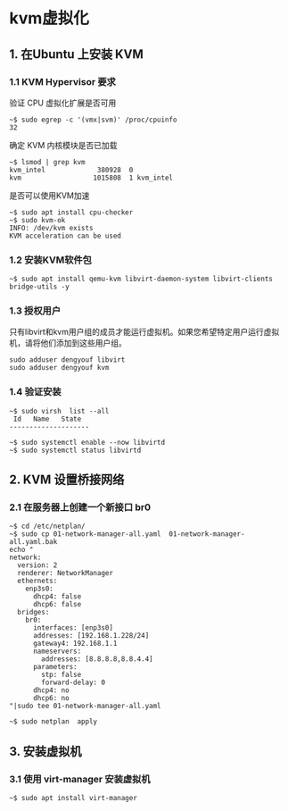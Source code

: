 # kvm虚拟化

##  1. 在Ubuntu 上安装 KVM

### 1.1 KVM Hypervisor 要求

验证 CPU 虚拟化扩展是否可用

```shell
~$ sudo egrep -c '(vmx|svm)' /proc/cpuinfo
32
```

确定 KVM 内核模块是否已加载

```shell
~$ lsmod | grep kvm
kvm_intel             380928  0
kvm                  1015808  1 kvm_intel
```

是否可以使用KVM加速

```shell
~$ sudo apt install cpu-checker
~$ sudo kvm-ok
INFO: /dev/kvm exists
KVM acceleration can be used
```

### 1.2 安装KVM软件包

```shell
~$ sudo apt install qemu-kvm libvirt-daemon-system libvirt-clients bridge-utils -y
```

### 1.3 授权用户

只有libvirt和kvm用户组的成员才能运行虚拟机。如果您希望特定用户运行虚拟机，请将他们添加到这些用户组。

```shell
sudo adduser dengyouf libvirt
sudo adduser dengyouf kvm
```

### 1.4 验证安装

```shell
~$ sudo virsh  list --all
 Id   Name   State
--------------------

~$ sudo systemctl enable --now libvirtd
~$ sudo systemctl status libvirtd
```

## 2. KVM 设置桥接网络

### 2.1 在服务器上创建一个新接口 br0

```shell
~$ cd /etc/netplan/
~$ sudo cp 01-network-manager-all.yaml  01-network-manager-all.yaml.bak
echo "
network:
  version: 2
  renderer: NetworkManager
  ethernets:
    enp3s0:
      dhcp4: false
      dhcp6: false
  bridges:
    br0:
      interfaces: [enp3s0]
      addresses: [192.168.1.228/24]
      gateway4: 192.168.1.1
      nameservers:
        addresses: [8.8.8.8,8.8.4.4]
      parameters:
        stp: false
        forward-delay: 0
      dhcp4: no
      dhcp6: no
"|sudo tee 01-network-manager-all.yaml

~$ sudo netplan  apply
```

## 3. 安装虚拟机

### 3.1 使用 virt-manager 安装虚拟机


```shell
~$ sudo apt install virt-manager
```
